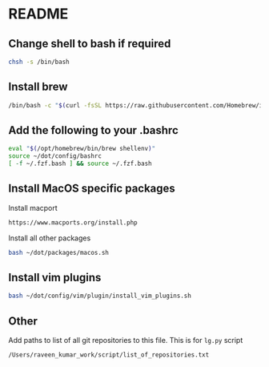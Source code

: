 # README

## Change shell to bash if required

```sh
chsh -s /bin/bash
```

## Install brew

```sh
/bin/bash -c "$(curl -fsSL https://raw.githubusercontent.com/Homebrew/install/HEAD/install.sh)"
```

## Add the following to your .bashrc

```sh
eval "$(/opt/homebrew/bin/brew shellenv)"
source ~/dot/config/bashrc
[ -f ~/.fzf.bash ] && source ~/.fzf.bash
```

## Install MacOS specific packages

Install macport

```sh
https://www.macports.org/install.php
```

Install all other packages

```sh
bash ~/dot/packages/macos.sh
```

## Install vim plugins

```sh
bash ~/dot/config/vim/plugin/install_vim_plugins.sh
```

## Other

Add paths to list of all git repositories to this file. This is for `lg.py` script

```sh
/Users/raveen_kumar_work/script/list_of_repositories.txt
```
